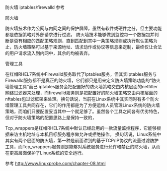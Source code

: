 
防火墙
iptables/firewalld
参考

防火墙

防火墙技术作为公网与内网之间的保护屏障，虽然有软件或硬件之分，但主要功能都是依据策略对外部请求进行过滤。
防火墙技术能够做到监控每一个数据包并判断是否有相应的匹配策略规则，直到匹配到其中一条策略规则或执行默认策略为止，防火墙策略可以基于来源地址、请求动作或协议等信息来定制，最终仅让合法的用户请求流入到内网中，其余的均被丢弃。



管理工具

在红帽RHEL7系统中Firewalld服务取代了Iptables服务，但其实Iptables服务与Firewalld服务都不是真正的防火墙，它们都只是用来定义防火墙策略功能的“防火墙管理工具”而已
iptables服务会把配置好的防火墙策略交由内核层面的netfilter网络过滤器来处理，而firewalld服务则是把配置好的防火墙策略交由内核层面的nftables包过滤框架来处理。换句话说，当前在Linux系统中其实同时有多个防火墙管理工具共同存在，它们的作用都是为了方便运维人员管理Linux系统的防火墙策略，而咱们只要配置妥当其中一个就足够了。虽然各个工具之间各有优劣特色，但对于防火墙策略的配置思路上是保持一致的，

Tcp_wrappers是红帽RHEL7系统中默认已经启用的一款流量监控程序，它能够根据来访主机地址与本机目标服务程序做允许或拒绝操作。
换句话说，Linux系统中其实有两个层面的防火墙，第一种是前面讲到的基于TCP/IP协议的流量过滤防护工具，而Tcp_wrappers服务则是能够对系统服务进行允许和禁止的防火墙，从而在更高层面保护了Linux系统的安全运行。


参考
http://www.linuxprobe.com/chapter-08.html

